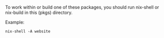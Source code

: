 To work within or build one of these packages, you should run nix-shell or
nix-build in this (pkgs) directory.

Example:

    nix-shell -A website
